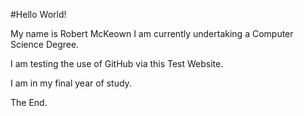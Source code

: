 #Hello World!
<p>My name is Robert McKeown I am currently undertaking a Computer Science Degree.</>
<p> I am testing the use of GitHub via this Test Website.</p> 
<p> I am in my final year of study.</p>
<p>The End.</p>
